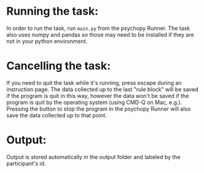 # Running the task:
In order to run the task, run `main.py` from the psychopy Runner. The task also uses numpy and pandas so those may need to be installed if they are not in your python environment.

# Cancelling the task:
If you need to quit the task while it's running, press escape during an instruction page. The data collected up to the last "rule block" will be saved if the program is quit in this way, however the data won't be saved if the program is quit by the operating system (using CMD-Q on Mac, e.g.). Pressing the button to stop the program in the psychopy Runner will also save the data collected up to that point.

# Output:
Output is stored automatically in the output folder and labeled by the participant's id.
